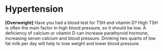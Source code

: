 # Hypertension

**[Overweight]**
Have you had a blood test for TSH and vitamin D? High TSH is often the main factor in high blood pressure, so it should be low. A deficiency of calcium or vitamin D can increase parathyroid hormone, increasing serum calcium and blood pressure. Drinking two quarts of low fat milk per day will help to lose weight and lower blood pressure.
